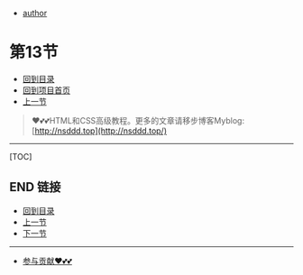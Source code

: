 + [author](https://github.com/3293172751)
# 第13节
+ [回到目录](../README.md)
+ [回到项目首页](../../README.md)
+ [上一节](12.md)
> ❤️💕💕HTML和CSS高级教程。更多的文章请移步博客Myblog:[http://nsddd.top](http://nsddd.top/)
---
[TOC]





## END 链接
+ [回到目录](../README.md)
+ [上一节](12.md)
+ [下一节](14.md)
---
+ [参与贡献❤️💕💕](https://github.com/3293172751/CS_COURSE/blob/master/Git/git-contributor.md)
